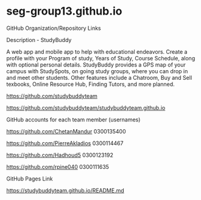 # seg-group13.github.io
GitHub Organization/Repository Links ­

Description - StudyBuddy

A web app and mobile app to help with educational endeavors. Create a profile with your Program of study, Years of Study, Course Schedule, along with optional personal details. StudyBuddy provides a GPS map of your campus with StudySpots, on going study groups, where you can drop in and meet other students. Other features include a Chatroom, Buy and Sell texbooks, Online Resource Hub, Finding Tutors, and more planned.

https://github.com/studybuddyteam ­

https://github.com/studybuddyteam/studybuddyteam.github.io ­

GitHub accounts for each team member (usernames) ­

https://github.com/ChetanMandur  0300135400

https://github.com/PierreAkladios  0300114467

https://github.com/Hadhoud5  0300123192

https://github.com/rpine040  0300111635



GitHub Pages Link ­

https://studybuddyteam.github.io/README.md

